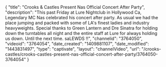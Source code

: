 {
    "title": "Crooks & Castles Present Nas Official Concert After Party",
    "description": "This past Friday at Lure Nightclub in Hollywood Ca, Legendary MC Nas celebrated his concert after party. As usual we had the place jumping and packed with some of LA's finest ladies and industry heavyweights. Special thanks to Green Lantern and Dre Sinatra for holding down the turntables all night and the entire staff at Lure for always holding us down. Until the next time. saLEWDS !!",
    "channelid": "3764050",
    "videoid": "3764054",
    "date_created": "1409881107",
    "date_modified": "1443831497",
    "type": "captivate",
    "layout": "channelVideo",
    "url": "\/crooks-castles\/crooks-castles-present-nas-official-concert-after-party\/3764050-3764054"
}